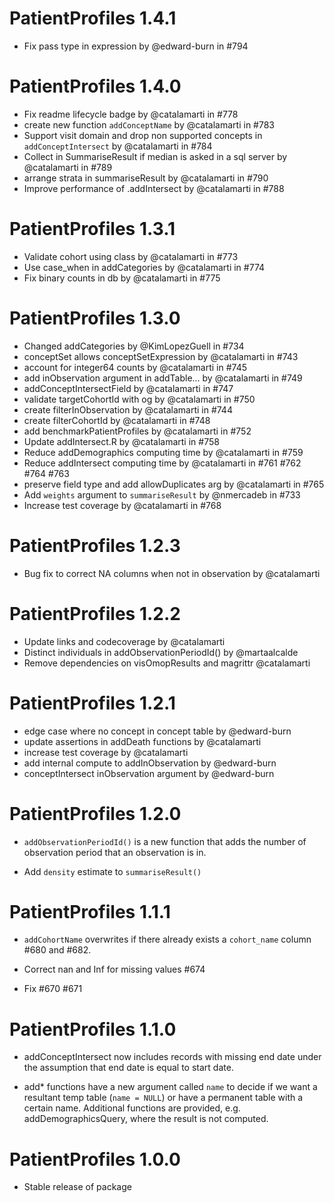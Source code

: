 
# PatientProfiles 1.4.1

* Fix pass type in expression by @edward-burn in #794

# PatientProfiles 1.4.0

* Fix readme lifecycle badge by @catalamarti in #778
* create new function `addConceptName` by @catalamarti in #783
* Support visit domain and drop non supported concepts in `addConceptIntersect` by @catalamarti in #784
* Collect in SummariseResult if median is asked in a sql server by @catalamarti in #789
* arrange strata in summariseResult by @catalamarti in #790
* Improve performance of .addIntersect by @catalamarti in #788

# PatientProfiles 1.3.1

* Validate cohort using class by @catalamarti in #773
* Use case_when in addCategories by @catalamarti in #774
* Fix binary counts in db by @catalamarti in #775

# PatientProfiles 1.3.0

* Changed addCategories by @KimLopezGuell in #734
* conceptSet allows conceptSetExpression by @catalamarti in #743
* account for integer64 counts by @catalamarti in #745
* add inObservation argument in addTable... by @catalamarti in #749
* addConceptIntersectField by @catalamarti in #747
* validate targetCohortId with og by @catalamarti in #750
* create filterInObservation by @catalamarti in #744
* create filterCohortId by @catalamarti in #748
* add benchmarkPatientProfiles by @catalamarti in #752
* Update addIntersect.R by @catalamarti in #758
* Reduce addDemographics computing time by @catalamarti in #759
* Reduce addIntersect computing time by @catalamarti in #761 #762 #764 #763
* preserve field type and add allowDuplicates arg by @catalamarti in #765
* Add `weights` argument to `summariseResult`  by @nmercadeb in #733
* Increase test coverage by @catalamarti in #768

# PatientProfiles 1.2.3

* Bug fix to correct NA columns when not in observation by @catalamarti

# PatientProfiles 1.2.2

* Update links and codecoverage by @catalamarti
* Distinct individuals in addObservationPeriodId() by @martaalcalde
* Remove dependencies on visOmopResults and magrittr @catalamarti

# PatientProfiles 1.2.1

* edge case where no concept in concept table by @edward-burn
* update assertions in addDeath functions by @catalamarti
* increase test coverage by @catalamarti
* add internal compute to addInObservation by @edward-burn
* conceptIntersect inObservation argument by @edward-burn

# PatientProfiles 1.2.0

* `addObservationPeriodId()` is a new function that adds the number of 
  observation period that an observation is in.
  
* Add `density` estimate to `summariseResult()`

# PatientProfiles 1.1.1

* `addCohortName` overwrites if there already exists a `cohort_name` column 
  #680 and #682.

* Correct nan and Inf for missing values #674

* Fix #670 #671

# PatientProfiles 1.1.0

* addConceptIntersect now includes records with missing end date under the 
  assumption that end date is equal to start date.
  
* add* functions have a new argument called `name` to decide if we want a 
  resultant temp table (`name = NULL`) or have a permanent table with a certain 
  name. Additional functions are provided, e.g. addDemographicsQuery, where the 
  result is not computed.

# PatientProfiles 1.0.0

* Stable release of package
